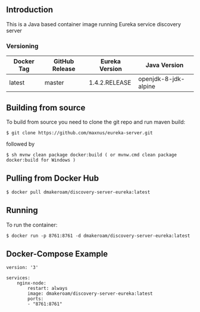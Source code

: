 ## Introduction
This is a Java based container image running Eureka service discovery server

### Versioning
| Docker Tag | GitHub Release | Eureka Version | Java Version |
|-----|-------|--------|--------|
| latest | master | 1.4.2.RELEASE | openjdk-8-jdk-alpine |

## Building from source
To build from source you need to clone the git repo and run maven build:
```
$ git clone https://github.com/maxnus/eureka-server.git
```

followed by
```
$ sh mvnw clean package docker:build ( or mvnw.cmd clean package docker:build for Windows )
```

## Pulling from Docker Hub
```
$ docker pull dmakeroam/discovery-server-eureka:latest
```

## Running
To run the container:
```
$ docker run -p 8761:8761 -d dmakeroam/discovery-server-eureka:latest
```

## Docker-Compose Example

```
version: '3'

services:
    nginx-node:
        restart: always
        image: dmakeroam/discovery-server-eureka:latest
        ports:
        - "8761:8761"
```
